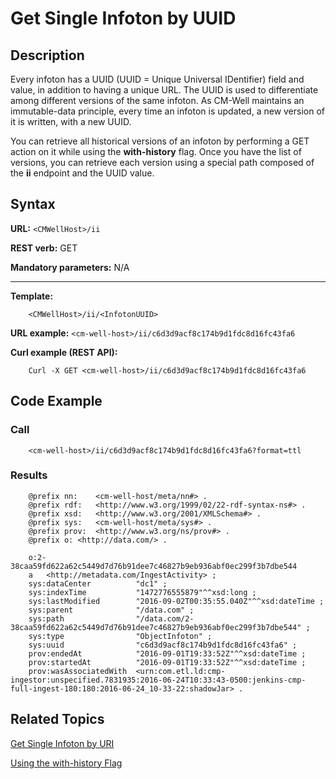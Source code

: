 # Get Single Infoton by UUID

## Description

Every infoton has a UUID (UUID = Unique Universal IDentifier) field and value, in addition to having a unique URL. The UUID is used to differentiate among different versions of the same infoton. As CM-Well maintains an immutable-data principle, every time an infoton is updated, a new version of it is written, with a new UUID.

You can retrieve all historical versions of an infoton by performing a GET action on it while using the **with-history** flag. Once you have the list of versions, you can retrieve each version using a special path composed of the **ii** endpoint and the UUID value.

## Syntax

**URL:** ```<CMWellHost>/ii```

**REST verb:** GET

**Mandatory parameters:** N/A

----------

**Template:**

```
    <CMWellHost>/ii/<InfotonUUID>
```

**URL example:**
   ```<cm-well-host>/ii/c6d3d9acf8c174b9d1fdc8d16fc43fa6```

**Curl example (REST API):**

```
    Curl -X GET <cm-well-host>/ii/c6d3d9acf8c174b9d1fdc8d16fc43fa6
```

## Code Example

### Call

```
    <cm-well-host>/ii/c6d3d9acf8c174b9d1fdc8d16fc43fa6?format=ttl
```

### Results

```
    @prefix nn:    <cm-well-host/meta/nn#> .
    @prefix rdf:   <http://www.w3.org/1999/02/22-rdf-syntax-ns#> .
    @prefix xsd:   <http://www.w3.org/2001/XMLSchema#> .
    @prefix sys:   <cm-well-host/meta/sys#> .
    @prefix prov:  <http://www.w3.org/ns/prov#> .
    @prefix o: <http://data.com/> .
    
    o:2-38caa59fd622a62c5449d7d76b91dee7c46827b9eb936abf0ec299f3b7dbe544
    a   <http://metadata.com/IngestActivity> ;
    sys:dataCenter          "dc1" ;
    sys:indexTime           "1472776555879"^^xsd:long ;
    sys:lastModified        "2016-09-02T00:35:55.040Z"^^xsd:dateTime ;
    sys:parent              "/data.com" ;
    sys:path                "/data.com/2-38caa59fd622a62c5449d7d76b91dee7c46827b9eb936abf0ec299f3b7dbe544" ;
    sys:type                "ObjectInfoton" ;
    sys:uuid                "c6d3d9acf8c174b9d1fdc8d16fc43fa6" ;
    prov:endedAt            "2016-09-01T19:33:52Z"^^xsd:dateTime ;
    prov:startedAt          "2016-09-01T19:33:52Z"^^xsd:dateTime ;
    prov:wasAssociatedWith  <urn:com.etl.ld:cmp-ingestor:unspecified.7831935:2016-06-24T10:33:43-0500:jenkins-cmp-full-ingest-180:180:2016-06-24_10-33-22:shadowJar> .
```

## Related Topics

[Get Single Infoton by URI](API.Get.GetSingleInfotonByURI.md)

[Using the with-history Flag](../UsageTopics/API.UsingTheWith-historyFlag.md)


